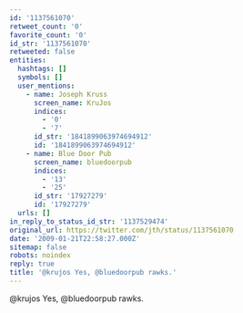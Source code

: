 ```yaml
---
id: '1137561070'
retweet_count: '0'
favorite_count: '0'
id_str: '1137561070'
retweeted: false
entities:
  hashtags: []
  symbols: []
  user_mentions:
    - name: Joseph Kruss
      screen_name: KruJos
      indices:
        - '0'
        - '7'
      id_str: '1841899063974694912'
      id: '1841899063974694912'
    - name: Blue Door Pub
      screen_name: bluedoorpub
      indices:
        - '13'
        - '25'
      id_str: '17927279'
      id: '17927279'
  urls: []
in_reply_to_status_id_str: '1137529474'
original_url: https://twitter.com/jth/status/1137561070
date: '2009-01-21T22:58:27.000Z'
sitemap: false
robots: noindex
reply: true
title: '@krujos Yes, @bluedoorpub rawks.'
---
```


@krujos Yes, @bluedoorpub rawks.